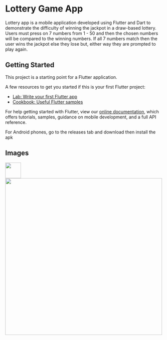 # Lottery Game App

Lottery app is a mobile application developed using Flutter and Dart to demonstrate the difficulty of winning the jackpot in a draw-based lottery. Users must press on 7 numbers from 1 - 50 and then the chosen numbers will be compared to the winning numbers. If all 7 numbers match then the user wins the jackpot else they lose but, either way they are prompted to play again.

## Getting Started

This project is a starting point for a Flutter application.

A few resources to get you started if this is your first Flutter project:

- [Lab: Write your first Flutter app](https://flutter.dev/docs/get-started/codelab)
- [Cookbook: Useful Flutter samples](https://flutter.dev/docs/cookbook)

For help getting started with Flutter, view our
[online documentation](https://flutter.dev/docs), which offers tutorials,
samples, guidance on mobile development, and a full API reference.

For Android phones, go to the releases tab and download then install the apk 
## Images

<img src="https://github.com/JustinSo1/LotteryApp/blob/master/images/icon.png" width="50">

<img src="https://github.com/JustinSo1/LotteryApp/blob/master/images/Screenshot.png" width="500">
